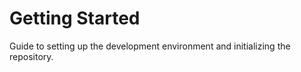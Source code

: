 # Getting Started

Guide to setting up the development environment and initializing the repository.

